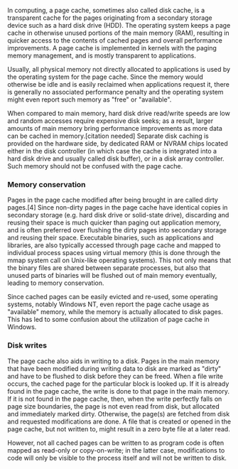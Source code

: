 In computing, a page cache, sometimes also called disk cache, is a transparent cache for the pages originating from a secondary storage device such as a hard disk drive (HDD). The operating system keeps a page cache in otherwise unused portions of the main memory (RAM), resulting in quicker access to the contents of cached pages and overall performance improvements. A page cache is implemented in kernels with the paging memory management, and is mostly transparent to applications.

Usually, all physical memory not directly allocated to applications is used by the operating system for the page cache. Since the memory would otherwise be idle and is easily reclaimed when applications request it, there is generally no associated performance penalty and the operating system might even report such memory as "free" or "available".

When compared to main memory, hard disk drive read/write speeds are low and random accesses require expensive disk seeks; as a result, larger amounts of main memory bring performance improvements as more data can be cached in memory.[citation needed] Separate disk caching is provided on the hardware side, by dedicated RAM or NVRAM chips located either in the disk controller (in which case the cache is integrated into a hard disk drive and usually called disk buffer), or in a disk array controller. Such memory should not be confused with the page cache.

### Memory conservation

Pages in the page cache modified after being brought in are called dirty pages.[4] Since non-dirty pages in the page cache have identical copies in secondary storage (e.g. hard disk drive or solid-state drive), discarding and reusing their space is much quicker than paging out application memory, and is often preferred over flushing the dirty pages into secondary storage and reusing their space. Executable binaries, such as applications and libraries, are also typically accessed through page cache and mapped to individual process spaces using virtual memory (this is done through the mmap system call on Unix-like operating systems). This not only means that the binary files are shared between separate processes, but also that unused parts of binaries will be flushed out of main memory eventually, leading to memory conservation.

Since cached pages can be easily evicted and re-used, some operating systems, notably Windows NT, even report the page cache usage as "available" memory, while the memory is actually allocated to disk pages. This has led to some confusion about the utilization of page cache in Windows.

### Disk writes

The page cache also aids in writing to a disk. Pages in the main memory that have been modified during writing data to disk are marked as "dirty" and have to be flushed to disk before they can be freed. When a file write occurs, the cached page for the particular block is looked up. If it is already found in the page cache, the write is done to that page in the main memory. If it is not found in the page cache, then, when the write perfectly falls on page size boundaries, the page is not even read from disk, but allocated and immediately marked dirty. Otherwise, the page(s) are fetched from disk and requested modifications are done. A file that is created or opened in the page cache, but not written to, might result in a zero byte file at a later read.

However, not all cached pages can be written to as program code is often mapped as read-only or copy-on-write; in the latter case, modifications to code will only be visible to the process itself and will not be written to disk.
